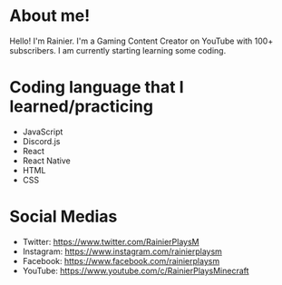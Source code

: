 # About me!

Hello! I'm Rainier. I'm a Gaming Content Creator on YouTube with 100+ subscribers. I am currently starting learning some coding.

# Coding language that I learned/practicing
- JavaScript
- Discord.js
- React
- React Native
- HTML
- CSS

# Social Medias
- Twitter: https://www.twitter.com/RainierPlaysM
- Instagram: https://www.instagram.com/rainierplaysm
- Facebook: https://www.facebook.com/rainierplaysm
- YouTube: https://www.youtube.com/c/RainierPlaysMinecraft


<!--
**RainierPlaysM/RainierPlaysM** is a ✨ _special_ ✨ repository because its `README.md` (this file) appears on your GitHub profile.

